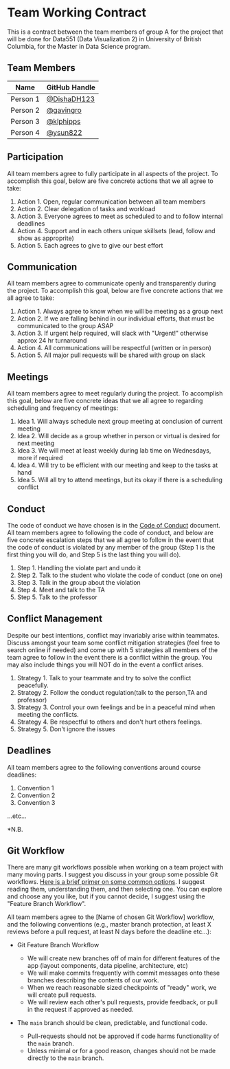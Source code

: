 # Team Working Contract

This is a contract between the team members of group A for the project that will be done for Data551 (Data Visualization 2) in University of British Columbia, for the Master in Data Science program.

## Team Members

| Name     | GitHub Handle                          |
|----------|----------------------------------------|
| Person 1 | [@DishaDH123](https://github.com/DishaDH123) |
| Person 2 | [@gavingro](https://github.com/gavingro) |
| Person 3 | [@klphipps](https://github.com/klphipps) |
| Person 4 | [@ysun822](https://github.com/ysun822) |

## Participation

All team members agree to fully participate in all aspects of the project.
To accomplish this goal, below are five concrete actions that we all agree to take:

1. Action 1. Open, regular communication between all team members 
2. Action 2. Clear delegation of tasks and workload
3. Action 3. Everyone agrees to meet as scheduled to and to follow internal deadlines
4. Action 4. Support and in each others unique skillsets (lead, follow and show as approprite)
5. Action 5. Each agrees to give to give our best effort

## Communication

All team members agree to communicate openly and transparently during the project.
To accomplish this goal, below are five concrete actions that we all agree to take:

1. Action 1. Always agree to know when we will be meeting as a group next
2. Action 2. If we are falling behind in our individual efforts, that must be communicated to the group ASAP
3. Action 3. If urgent help required, will slack with "Urgent!" otherwise approx 24 hr turnaround
4. Action 4. All communications will be respectful (written or in person)
5. Action 5. All major pull requests will be shared with group on slack

## Meetings

All team members agree to meet regularly during the project.
To accomplish this goal, below are five concrete ideas that we all agree to regarding scheduling and frequency of meetings:

1. Idea 1. Will always schedule next group meeting at conclusion of current meeting
2. Idea 2. Will decide as a group whether in person or virtual is desired for next meeting
3. Idea 3. We will meet at least weekly during lab time on Wednesdays, more if required
4. Idea 4. Will try to be efficient with our meeting and keep to the tasks at hand
5. Idea 5. Will all try to attend meetings, but its okay if there is a scheduling conflict

## Conduct

The code of conduct we have chosen is in the [Code of Conduct](./CODE_OF_CONDUCT.md) document.
All team members agree to following the code of conduct, and below are five concrete escalation steps that we all agree to follow in the event that the code of conduct is violated by any member of the group (Step 1 is the first thing you will do, and Step 5 is the last thing you will do).

1. Step 1. Handling the violate part and undo it 
2. Step 2. Talk to the student who violate the code of conduct (one on one)
3. Step 3. Talk in the group about the violation
4. Step 4. Meet and talk to the TA
5. Step 5. Talk to the professor


## Conflict Management

Despite our best intentions, conflict may invariably arise within teammates.
Discuss amongst your team some conflict mitigation strategies (feel free to search online if needed) and come up with 5 strategies all members of the team agree to follow in the event there is a conflict within the group.
You may also include things you will NOT do in the event a conflict arises.

1. Strategy 1. Talk to your teammate and try to solve the conflict peacefully. 
2. Strategy 2. Follow the conduct regulation(talk to the person,TA and professor)
3. Strategy 3. Control your own feelings and be in a peaceful mind when meeting the conflicts. 
4. Strategy 4. Be respectful to others and don't hurt others feelings.  
5. Strategy 5. Don't ignore the issues

## Deadlines

All team members agree to the following conventions around course deadlines:

1. Convention 1 
2. Convention 2
3. Convention 3

...etc...

*N.B. 

## Git Workflow

There are many git workflows possible when working on a team project with many moving parts.
I suggest you discuss in your group some possible Git workflows.
[Here is a brief primer on some common options](https://www.atlassian.com/git/tutorials/comparing-workflows).
I suggest reading them, understanding them, and then selecting one.
You can explore and choose any you like, but if you cannot decide, I suggest using the "Feature Branch Workflow".


All team members agree to the [Name of chosen Git Workflow] workflow, and the following conventions (e.g., master branch protection, at least X reviews before a pull request, at least N days before the deadline etc...):

* Git Feature Branch Workflow
    * We will create new branches off of main for different features of the app (layout components, data pipeline, architecture, etc)
    * We will make commits frequently with commit messages onto these branches describing the contents of our work.
    * When we reach reasonable sized checkpoints of "ready" work, we will create pull requests.
    * We will review each other's pull requests, provide feedback, or pull in the request if approved as needed.

* The `main` branch should be clean, predictable, and functional code. 
    * Pull-requests should not be approved if code harms functionality of the `main` branch.
    * Unless minimal or for a good reason, changes should not be made directly to the `main` branch.
